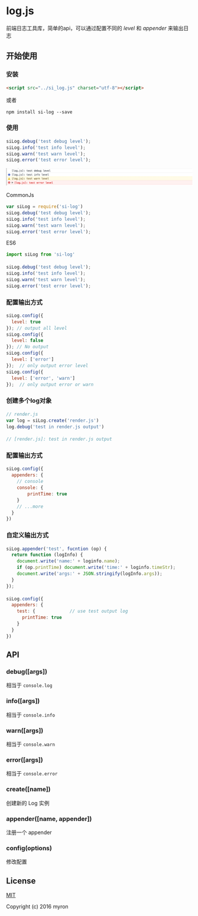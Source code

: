 # log.js
前端日志工具库，简单的api，可以通过配置不同的 *level* 和 *appender* 来输出日志

## 开始使用

### 安装

```html
<script src="../si_log.js" charset="utf-8"></script>
```

或者

```shell
npm install si-log --save
```

### 使用


```javascript
siLog.debug('test debug level');
siLog.info('test info level');
siLog.warn('test warn level');
siLog.error('test error level');
```

![](run-img.png)

CommonJs

```javascript
var siLog = require('si-log')
siLog.debug('test debug level');
siLog.info('test info level');
siLog.warn('test warn level');
siLog.error('test error level');
```

ES6

```javascript
import siLog from 'si-log'

siLog.debug('test debug level');
siLog.info('test info level');
siLog.warn('test warn level');
siLog.error('test error level');
```

### 配置输出方式

```javascript
siLog.config({
  level: true
}); // output all level
siLog.config({
  level: false
}); // No output
siLog.config({
  level: ['error']
});  // only output error level
siLog.config({
  level: ['error', 'warn']
});  // only output error or warn
```

### 创建多个log对象

```javascript
// render.js
var log = siLog.create('render.js')
log.debug('test in render.js output')

// [render.js]: test in render.js output
```

### 配置输出方式

```javascript
siLog.config({
  appenders: {
    // console
    console: {
        printTime: true
    }
    // ...more
  }
})
```

### 自定义输出方式

```javascript
siLog.appender('test', fucntion (op) {
  return function (logInfo) {
    document.write('name:' + loginfo.name);
    if (op.printTime) document.write('time:' + loginfo.timeStr);
    document.write('args:' + JSON.stringify(logInfo.args));
  }
});

siLog.config({
  appenders: {
    test: {             // use test output log
      printTime: true
    }
  }
})
```

## API

### debug([args])

相当于 `console.log`

### info([args])

相当于 `console.info`

### warn([args])

相当于 `console.warn`

### error([args])

相当于 `console.error`

### create([name])

创建新的 Log 实例

### appender([name, appender])

注册一个 appender

### config(options)

修改配置

## License

[MIT](http://opensource.org/licenses/MIT)

Copyright (c) 2016 myron
